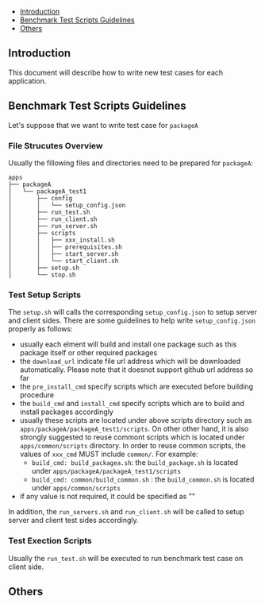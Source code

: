 * [Introduction](#1)
* [Benchmark Test Scripts Guidelines](#2)
* [Others](#3)

## <a name="1">Introduction</a>
This document will describe how to write new test cases for each application.

## <a name="2">Benchmark Test Scripts Guidelines</a>
Let's suppose that we want to write test case for `packageA`

### File Strucutes Overview ###
Usually the fillowing files and directories need to be prepared for `packageA`:
```
apps
├── packageA
│   └── packageA_test1
│       ├── config
│       │   └── setup_config.json
│       ├── run_test.sh
│       ├── run_client.sh
│       ├── run_server.sh
│       ├── scripts
│       │   ├── xxx_install.sh
│       │   ├── prerequisites.sh
│       │   ├── start_server.sh
│       │   └── start_client.sh
│       ├── setup.sh
│       └── stop.sh

```
### Test Setup Scripts
The `setup.sh` will calls the corresponding `setup_config.json` to setup server and client sides.
There are some guidelines to help write `setup_config.json` properly as follows:
  - usually each elment will build and install one package such as this package itself or other required packages
  - the `download_url` indicate file url address which will be downloaded automatically. Please note that it doesnot support github url address so far
  - the `pre_install_cmd` specify scripts which are executed before building procedure
  - the `build_cmd` and `install_cmd` specify scripts which are to build and install packages accordingly
  - usually these scripts are located under above scripts directory such as `apps/packageA/packageA_test1/scripts`. On other other hand, it is also strongly suggested to reuse commont scripts which is located under `apps/common/scripts` directory. In order to reuse common scripts, the values of `xxx_cmd` MUST include `common/`. For example:
    - `build_cmd: build_packagea.sh`: the `build_package.sh` is located under `apps/packageA/packageA_test1/scripts`
    - `build_cmd: common/build_common.sh` : the `build_common.sh` is located under `apps/common/scripts`
  - if any value is not required, it could be specified as ""

In addition, the `run_servers.sh` and `run_client.sh` will be called to setup server and client test sides accordingly. 

### Test Exection Scripts
Usually the `run_test.sh` will be executed to run benchmark test case on client side. 

## <a name="3">Others</a>
